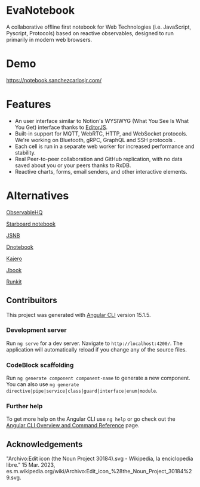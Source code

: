 # EvaNotebook
A collaborative offline first notebook for Web Technologies (i.e. JavaScript, Pyscript, Protocols) based on reactive observables, designed to run primarily in modern web browsers.

# Demo
https://notebook.sanchezcarlosjr.com/

# Features
* An user interface similar to Notion's WYSIWYG (What You See Is What You Get) interface thanks to [EditorJS](https://editorjs.io).
* Built-in support for MQTT, WebRTC, HTTP, and WebSocket protocols. We're working on Bluetooth, gRPC, GraphQL and SSH protocols .
* Each cell is run in a separate web worker for increased performance and stability.
* Real Peer-to-peer collaboration and GitHub replication, with no data saved about you or your peers thanks to RxDB.
* Reactive charts, forms, email senders, and other interactive elements.

# Alternatives
[ObservableHQ](https://observablehq.com/)

[Starboard notebook](https://github.com/gzuidhof/starboard-notebook)

[JSNB](https://github.com/gopi-suvanam/jsnb)

[Dnotebook](https://dnotebook.jsdata.org/getting-started)

[Kajero](https://github.com/JoelOtter/kajero)

[Jbook](https://jbook.qiushiyan.dev/)

[Runkit](https://runkit.com/)


## Contribuitors
This project was generated with [Angular CLI](https://github.com/angular/angular-cli) version 15.1.5.

### Development server

Run `ng serve` for a dev server. Navigate to `http://localhost:4200/`. The application will automatically reload if you change any of the source files.

### CodeBlock scaffolding

Run `ng generate component component-name` to generate a new component. You can also use `ng generate directive|pipe|service|class|guard|interface|enum|module`.

### Further help

To get more help on the Angular CLI use `ng help` or go check out the [Angular CLI Overview and Command Reference](https://angular.io/cli) page.

## Acknowledgements
"Archivo:Edit icon (the Noun Project 30184).svg - Wikipedia, la enciclopedia libre." 15 Mar. 2023, es.m.wikipedia.org/wiki/Archivo:Edit_icon_%28the_Noun_Project_30184%29.svg.
